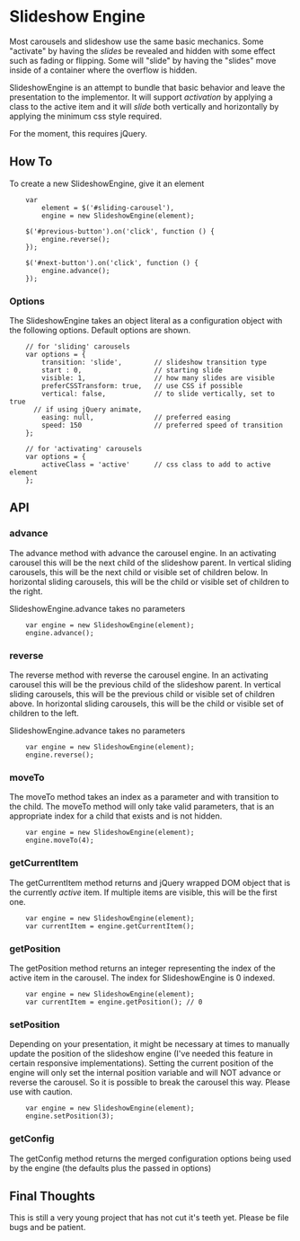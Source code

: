 # Slideshow Engine

Most carousels and slideshow use the same basic mechanics. Some "activate" by having the *slides* be revealed and hidden with some effect such as fading or flipping. Some will "slide" by having the "slides" move inside of a container where the overflow is hidden.

SlideshowEngine is an attempt to bundle that basic behavior and leave the presentation to the implementor. It will support *activation* by applying a class to the active item and it will *slide* both vertically and horizontally by applying the minimum css style required.

For the moment, this requires jQuery.

## How To

To create a new SlideshowEngine, give it an element

		var
			element = $('#sliding-carousel'),
			engine = new SlideshowEngine(element);
		
		$('#previous-button').on('click', function () {
			engine.reverse();
		});
		
		$('#next-button').on('click', function () {
			engine.advance();
		});
		
### Options

The SlideshowEngine takes an object literal as a configuration object with the following options. Default options are shown.

		// for 'sliding' carousels 
		var options = {
    	    transition: 'slide',		// slideshow transition type
	        start : 0,					// starting slide
	        visible: 1,					// how many slides are visible
	        preferCSSTransform: true,	// use CSS if possible
	        vertical: false,			// to slide vertically, set to true
		  // if using jQuery animate,
	        easing: null,				// preferred easing
     	    speed: 150					// preferred speed of transition
		};
		
		// for 'activating' carousels
		var options = {
			activeClass = 'active'     	// css class to add to active element
		};
		
## API

### advance

The advance method with advance the carousel engine. In an activating carousel this will be the next child of the slideshow parent. In vertical sliding carousels, this will be the next child or visible set of children below. In horizontal sliding carousels, this will be the child or visible set of children to the right.

SlideshowEngine.advance takes no parameters

		var engine = new SlideshowEngine(element);
		engine.advance();

### reverse

The reverse method with reverse the carousel engine. In an activating carousel this will be the previous child of the slideshow parent. In vertical sliding carousels, this will be the previous child or visible set of children above. In horizontal sliding carousels, this will be the child or visible set of children to the left.

SlideshowEngine.advance takes no parameters

		var engine = new SlideshowEngine(element);
		engine.reverse();


### moveTo

The moveTo method takes an index as a parameter and with transition to the child. The moveTo method will only take valid parameters, that is an appropriate index for a child that exists and is not hidden.

		var engine = new SlideshowEngine(element);
		engine.moveTo(4);

### getCurrentItem

The getCurrentItem method returns and jQuery wrapped DOM object that is the currently *active* item. If multiple items are visible, this will be the first one.

		var engine = new SlideshowEngine(element);
		var currentItem = engine.getCurrentItem();

### getPosition
 
The getPosition method returns an integer representing the index of the active item in the carousel. The index for SlideshowEngine is 0 indexed.

		var engine = new SlideshowEngine(element);
		var currentItem = engine.getPosition(); // 0


### setPosition

Depending on your presentation, it might be necessary at times to manually update the position of the slideshow engine (I've needed this feature in certain responsive implementations). Setting the current position of the engine will only set the internal position variable and will NOT advance or reverse the carousel. So it is possible to break the carousel this way. Please use with caution.

		var engine = new SlideshowEngine(element);
		engine.setPosition(3);

### getConfig

The getConfig method returns the merged configuration options being used by the engine (the defaults plus the passed in options)


## Final Thoughts

This is still a very young project that has not cut it's teeth yet. Please be file bugs and be patient.